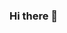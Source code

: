 ### Hi there 👋

<!--
**codeep2/codeep2** is a ✨ _special_ ✨ repository because its `README.md` (this file) appears on your GitHub profile.

Here are some ideas to get you started:

- ❤️ I'm a Front-End Engineer
- 🔭 I’m currently working on Guangzhou China🇨🇳
- 🌱 I’m currently learning `React` `Typescript`
- 📚 My blog：[codeep2](https://codeep2.github.io/codeep/)
- 📫 How to reach me: codeep37@gmail.com
-->
